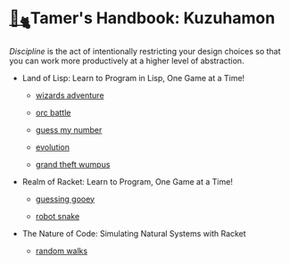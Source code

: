 # [🏡](http://gyoudmon.org/~wargrey:kuzuhamon)[<sub>🐈</sub>](http://gyoudmon.org/~wargrey:digignome)Tamer's Handbook: Kuzuhamon

_Discipline_ is the act of intentionally restricting your design choices
so that you can work more productively at a higher level of abstraction.

* Land of Lisp: Learn to Program in Lisp, One Game at a Time!

  * [wizards adventure](village/land-of-lisp/wizards-adventure.rkt)

  * [orc battle](village/land-of-lisp/orc-battle.rkt)

  * [guess my number](village/land-of-lisp/guess-my-number.rkt)

  * [evolution](village/land-of-lisp/evolution.rkt)

  * [grand theft wumpus](village/land-of-lisp/grand-theft-wumpus.rkt)

* Realm of Racket: Learn to Program, One Game at a Time!

  * [guessing gooey](village/realm-of-racket/guessing-gooey.rkt)

  * [robot snake](village/realm-of-racket/robot-snake.rkt)

* The Nature of Code: Simulating Natural Systems with Racket

  * [random walks](village/the-nature-of-code/random-walks.rkt)
